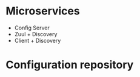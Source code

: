 # Microservices
* Config Server
* Zuul + Discovery
* Client + Discovery

# Configuration repository
